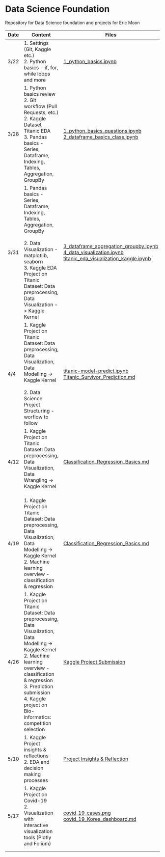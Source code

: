# Data Science Foundation

Repository for Data Science foundation and projects for Eric Moon



| Date | Content                                                      | Files                                                        | Hours |
| ---- | ------------------------------------------------------------ | ------------------------------------------------------------ | ----- |
| 3/22 | 1. Settings (Git, Kaggle etc.)<br />2. Python basics - if, for, while loops and more | [1_python_basics.ipynb](https://github.com/sophryu99/data_science_foundation-1/blob/main/March_22/1_python_basics.ipynb) | 90    |
| 3/28 | 1. Python basics review <br />2. Git workflow (Pull Requests, etc.) <br />2. Kaggle Dataset Titanic EDA <br />3. Pandas basics - Series, Dataframe, Indexing, Tables, Aggregation, GroupBy | [1_python_basics_questions.ipynb](https://github.com/em220404/data_science_foundation/blob/main/March_22/1_python_basics_questions.ipynb)<br />[2_dataframe_basics_class.ipynb](https://github.com/sophryu99/data_science_foundation-1/blob/main/March_28/2_dataframe_basics_class.ipynb) | 120   |
| 3/31 | 1. Pandas basics - Series, Dataframe, Indexing, Tables, Aggregation, GroupBy<br/><br />2. Data Visualization - matplotlib, seaborn<br/>3. Kaggle EDA Project on Titanic Dataset: Data preprocessing, Data Visualization -> Kaggle Kernel | [3_dataframe_aggregation_groupby.ipynb](https://github.com/sophryu99/data_science_foundation-1/blob/main/March_31/3_dataframe_aggregation_groupby.ipynb)<br />[4_data_visualization.ipynb](https://github.com/sophryu99/data_science_foundation-1/blob/main/March_31/4_data_visualization.ipynb)<br />[titanic_eda_visualization_kaggle.ipynb](https://github.com/sophryu99/data_science_foundation-1/blob/main/March_31/titanic_eda_visualization_kaggle.ipynb) | 120   |
| 4/4  | 1. Kaggle Project on Titanic Dataset: Data preprocessing, Data Visualization, Data Modelling -> Kaggle Kernel<br/><br />2. Data Science Project Structuring - worflow to follow | [titanic-model-predict.ipynb](https://github.com/sophryu99/data_science_foundation-1/blob/main/April_4/titanic-model-predict.ipynb)<br />[Titanic_Survivor_Prediction.md](https://github.com/sophryu99/data_science_foundation-1/blob/main/April_4/Titanic_Survivor_Prediction.md) | 120   |
| 4/12 | 1. Kaggle Project on Titanic Dataset: Data preprocessing, Data Visualization, Data Wrangling -> Kaggle Kernel<br/><br /> | [Classification_Regression_Basics.md](https://github.com/sophryu99/data_science_foundation-1/blob/main/April_19/Classification_Regression_Basics.md) | 60    |
| 4/19 | 1. Kaggle Project on Titanic Dataset: Data preprocessing, Data Visualization, Data Modelling -> Kaggle Kernel<br />2. Machine learning overview - classification & regression<br /> | [Classification_Regression_Basics.md](https://github.com/sophryu99/data_science_foundation-1/blob/main/April_19/Classification_Regression_Basics.md) | 60    |
| 4/26 | 1. Kaggle Project on Titanic Dataset: Data preprocessing, Data Visualization, Data Modelling -> Kaggle Kernel<br />2. Machine learning overview - classification & regression<br />3. Prediction submission<br />4. Kaggle project on Bio-informatics: competition selection | [Kaggle Project Submission]()                                | 60    |
| 5/10 | 1. Kaggle Project insights & reflections<br />2. EDA and decision making processes | [Project Insights & Reflection](https://ericjwmoon.wordpress.com/2021/05/10/titanic-machine-learning-from-disaster-kaggle/) | 60    |
| 5/17 | 1. Kaggle Project on Covid-19 <br />2. Visualization with interactive visualization tools (Plotly and Folium) | [covid_19_cases.png](https://github.com/sophryu99/data_science_foundation-1/blob/main/May_17/covid_19_cases.png)<br />[covid_19_Korea_dashboard.md](https://github.com/sophryu99/data_science_foundation-1/blob/main/May_17/covid_19_Korea_dashboard.md) | 60    |
|      |                                                              |                                                              |       |
|      |                                                              |                                                              |       |

